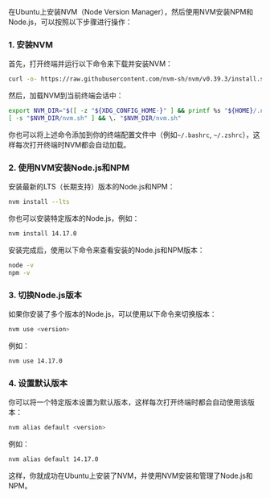 在Ubuntu上安装NVM（Node Version Manager），然后使用NVM安装NPM和Node.js，可以按照以下步骤进行操作：

### 1. 安装NVM

首先，打开终端并运行以下命令来下载并安装NVM：

```bash
curl -o- https://raw.githubusercontent.com/nvm-sh/nvm/v0.39.3/install.sh | bash
```

然后，加载NVM到当前终端会话中：

```bash
export NVM_DIR="$([ -z "${XDG_CONFIG_HOME-}" ] && printf %s "${HOME}/.nvm" || printf %s "${XDG_CONFIG_HOME}/nvm")"
[ -s "$NVM_DIR/nvm.sh" ] && \. "$NVM_DIR/nvm.sh"
```

你也可以将上述命令添加到你的终端配置文件中（例如`~/.bashrc`, `~/.zshrc`），这样每次打开终端时NVM都会自动加载。

### 2. 使用NVM安装Node.js和NPM

安装最新的LTS（长期支持）版本的Node.js和NPM：

```bash
nvm install --lts
```

你也可以安装特定版本的Node.js，例如：

```bash
nvm install 14.17.0
```

安装完成后，使用以下命令来查看安装的Node.js和NPM版本：

```bash
node -v
npm -v
```

### 3. 切换Node.js版本

如果你安装了多个版本的Node.js，可以使用以下命令来切换版本：

```bash
nvm use <version>
```

例如：

```bash
nvm use 14.17.0
```

### 4. 设置默认版本

你可以将一个特定版本设置为默认版本，这样每次打开终端时都会自动使用该版本：

```bash
nvm alias default <version>
```

例如：

```bash
nvm alias default 14.17.0
```

这样，你就成功在Ubuntu上安装了NVM，并使用NVM安装和管理了Node.js和NPM。